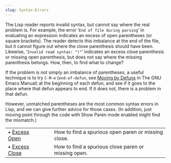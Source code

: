 ```yaml
---
slug: Syntax-Errors
---
```


The Lisp reader reports invalid syntax, but cannot say where the real problem is. For example, the error ‘`End of file during parsing`’ in evaluating an expression indicates an excess of open parentheses (or square brackets). The reader detects this imbalance at the end of the file, but it cannot figure out where the close parenthesis should have been. Likewise, ‘`Invalid read syntax: ")"`’ indicates an excess close parenthesis or missing open parenthesis, but does not say where the missing parenthesis belongs. How, then, to find what to change?

If the problem is not simply an imbalance of parentheses, a useful technique is to try `C-M-e` (`end-of-defun`, see [Moving by Defuns](https://www.gnu.org/software/emacs/manual/html_mono/emacs.html#Moving-by-Defuns) in The GNU Emacs Manual) at the beginning of each defun, and see if it goes to the place where that defun appears to end. If it does not, there is a problem in that defun.

However, unmatched parentheses are the most common syntax errors in Lisp, and we can give further advice for those cases. (In addition, just moving point through the code with Show Paren mode enabled might find the mismatch.)

|                                            |    |                                                     |
| :----------------------------------------- | -- | :-------------------------------------------------- |
| • [Excess Open](/docs/elisp/Excess-Open)   |    | How to find a spurious open paren or missing close. |
| • [Excess Close](/docs/elisp/Excess-Close) |    | How to find a spurious close paren or missing open. |
